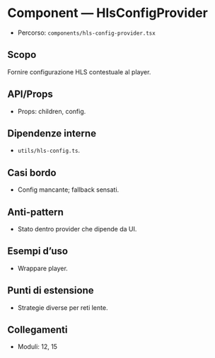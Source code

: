 # Component — HlsConfigProvider

- Percorso: `components/hls-config-provider.tsx`

## Scopo
Fornire configurazione HLS contestuale al player.

## API/Props
- Props: children, config.

## Dipendenze interne
- `utils/hls-config.ts`.

## Casi bordo
- Config mancante; fallback sensati.

## Anti-pattern
- Stato dentro provider che dipende da UI.

## Esempi d’uso
- Wrappare player.

## Punti di estensione
- Strategie diverse per reti lente.

## Collegamenti
- Moduli: 12, 15
